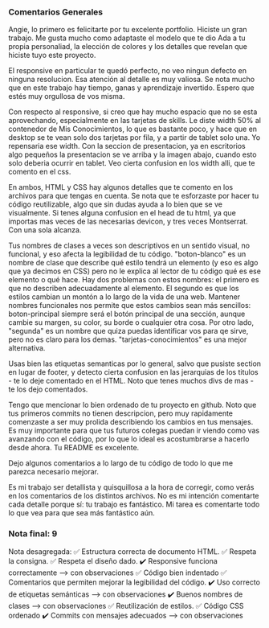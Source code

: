 ### Comentarios Generales

Angie, lo primero es felicitarte por tu excelente portfolio. Hiciste un gran trabajo. Me gusta mucho como adaptaste el modelo que te dio Ada a tu propia personaliad, la elección de colores y los detalles que revelan que hiciste tuyo este proyecto.

El responsive en particular te quedó perfecto, no veo ningun defecto en ninguna resolucion. Esa atención al detalle es muy valiosa. Se nota mucho que en este trabajo hay tiempo, ganas y aprendizaje invertido. Espero que estés muy orgullosa de vos misma. 

Con respecto al responsive, si creo que hay mucho espacio que no se esta aprovechando, especialmente en las tarjetas de skills. Le diste width 50% al contenedor de Mis Conocimientos, lo que es bastante poco, y hace que en desktop se te vean solo dos tarjetas por fila, y a partir de tablet solo una. Yo repensaria ese width. Con la seccion de presentacion, ya en escritorios algo pequeños la presentacion se ve arriba y la imagen abajo, cuando esto solo deberia ocurrir en tablet. Veo cierta confusion en los width alli, que te comento en el css. 

En ambos, HTML y CSS hay algunos detalles que te comento en los archivos para que tengas en cuenta. Se nota que te esforzaste por hacer tu código reutilizable, algo que sin dudas ayuda a lo bien que se ve visualmente. Si tenes alguna confusion en el head de tu html, ya que importas mas veces de las necesarias devicon, y tres veces Montserrat. Con una sola alcanza. 

Tus nombres de clases a veces son descriptivos en un sentido visual, no funcional, y eso afecta la legibilidad de tu código. "boton-blanco" es un nombre de clase que describe qué estilo tendrá un elemento (y eso es algo que ya decimos en CSS) pero no le explica al lector de tu código qué es ese elemento o qué hace. Hay dos problemas con estos nombres: el primero es que no describen adecuadamente al elemento. El segundo es que los estilos cambian un montón a lo largo de la vida de una web. Mantener nombres funcionales nos permite que estos cambios sean más sencillos: boton-principal siempre será el botón principal de una sección, aunque cambie su margen, su color, su borde o cualquier otra cosa. Por otro lado, "segunda" es un nombre que quiza puedas identificar vos para qe sirve, pero no es claro para los demas. "tarjetas-conocimientos" es una mejor alternativa. 

Usas bien las etiquetas semanticas por lo general, salvo que pusiste section en lugar de footer, y detecto cierta confusion en las jerarquias de los titulos - te lo deje comentado en el HTML. Noto que tenes muchos divs de mas - te los dejo comentados. 

Tengo que mencionar lo bien ordenado de tu proyecto en github. Noto que tus primeros commits no tienen descripcion, pero muy rapidamente comenzaste a ser muy prolida describiendo los cambios en tus mensajes.  Es muy importante para que tus futuros colegas puedan ir viendo como vas avanzando con el código, por lo que lo ideal es acostumbrarse a hacerlo desde ahora. Tu README es excelente. 

Dejo algunos comentarios a lo largo de tu código de todo lo que me parezca necesario mejorar. 

Es mi trabajo ser detallista y quisquillosa a la hora de corregir, como verás en los comentarios de los distintos archivos. No es mi intención comentarte cada detalle porque sí: tu trabajo es fantástico. Mi tarea es comentarte todo lo que vea para que sea más fantástico aún. 


### Nota final: 9

Nota desagregada: 
✅ Estructura correcta de documento HTML.
✅ Respeta la consigna.
✅ Respeta el diseño dado.
✔️ Responsive funciona correctamente --> con observaciones
✅ Código bien indentado 
✅ Comentarios que permiten mejorar la legibilidad del código.
✔️ Uso correcto de etiquetas semánticas --> con observaciones
✔️ Buenos nombres de clases --> con observaciones 
✅ Reutilización de estilos.
✅ Código CSS ordenado 
✔️ Commits con mensajes adecuados --> con observaciones

